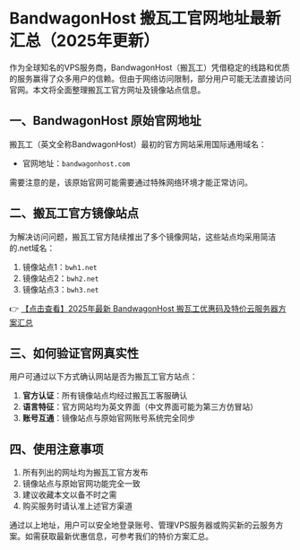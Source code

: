 # BandwagonHost 搬瓦工官网地址最新汇总（2025年更新）

作为全球知名的VPS服务商，BandwagonHost（搬瓦工）凭借稳定的线路和优质的服务赢得了众多用户的信赖。但由于网络访问限制，部分用户可能无法直接访问官网。本文将全面整理搬瓦工官方网址及镜像站点信息。

## 一、BandwagonHost 原始官网地址

搬瓦工（英文全称BandwagonHost）最初的官方网站采用国际通用域名：
- 官网地址：`bandwagonhost.com`

需要注意的是，该原始官网可能需要通过特殊网络环境才能正常访问。

## 二、搬瓦工官方镜像站点

为解决访问问题，搬瓦工官方陆续推出了多个镜像网站，这些站点均采用简洁的.net域名：

1. 镜像站点1：`bwh1.net`
2. 镜像站点2：`bwh2.net`
3. 镜像站点3：`bwh3.net`

👉 [【点击查看】2025年最新 BandwagonHost 搬瓦工优惠码及特价云服务器方案汇总](https://bit.ly/banwagon)

## 三、如何验证官网真实性

用户可通过以下方式确认网站是否为搬瓦工官方站点：

1. **官方认证**：所有镜像站点均经过搬瓦工客服确认
2. **语言特征**：官方网站均为英文界面（中文界面可能为第三方仿冒站）
3. **账号互通**：镜像站点与原始官网账号系统完全同步

## 四、使用注意事项

1. 所有列出的网址均为搬瓦工官方发布
2. 镜像站点与原始官网功能完全一致
3. 建议收藏本文以备不时之需
4. 购买服务时请认准上述官方渠道

通过以上地址，用户可以安全地登录账号、管理VPS服务器或购买新的云服务方案。如需获取最新优惠信息，可参考我们的特价方案汇总。